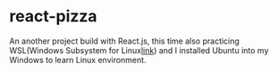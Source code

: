 # react-pizza
An another project build with React.js, this time also practicing WSL(Windows Subsystem for Linux[link](https://docs.microsoft.com/en-us/windows/wsl/)) and I installed Ubuntu into my Windows to learn Linux environment.